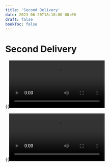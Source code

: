 ```yaml
---
title: 'Second Delivery'
date: 2023-06-20T18:10:00-00:00
draft: false
bookToc: false
---
```

# Second Delivery

{{<video src="/showcase/assets/video/delivery2-1.mp4" autoplay="true">}}

{{<video src="/showcase/assets/video/delivery2-2.mp4">}}